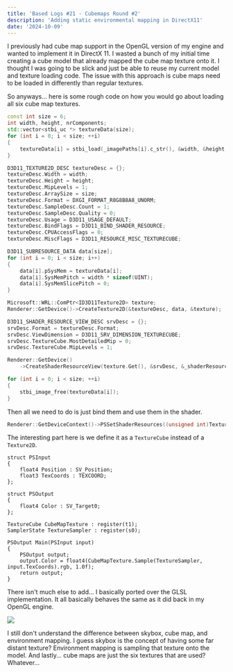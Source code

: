 ```yaml
---
title: 'Based Logs #21 - Cubemaps Round #2'
description: 'Adding static environmental mapping in DirectX11'
date: '2024-10-09'
---
```


I previously had cube map support in the OpenGL version of my engine and wanted to implement it in DirectX 11. I wasted a bunch of my initial time creating a cube model that already mapped the cube map texture onto it. I thought I was going to be slick and just be able to reuse my current model and texture loading code. The issue with this approach is cube maps need to be loaded in differently than regular textures.

So anyways... here is some rough code on how you would go about loading all six cube map textures.

```cpp
const int size = 6;
int width, height, nrComponents;
std::vector<stbi_uc *> textureData(size);
for (int i = 0; i < size; ++i)
{
    textureData[i] = stbi_load(_imagePaths[i].c_str(), &width, &height, &nrComponents, 4);
}

D3D11_TEXTURE2D_DESC textureDesc = {};
textureDesc.Width = width;
textureDesc.Height = height;
textureDesc.MipLevels = 1;
textureDesc.ArraySize = size;
textureDesc.Format = DXGI_FORMAT_R8G8B8A8_UNORM;
textureDesc.SampleDesc.Count = 1;
textureDesc.SampleDesc.Quality = 0;
textureDesc.Usage = D3D11_USAGE_DEFAULT;
textureDesc.BindFlags = D3D11_BIND_SHADER_RESOURCE;
textureDesc.CPUAccessFlags = 0;
textureDesc.MiscFlags = D3D11_RESOURCE_MISC_TEXTURECUBE;

D3D11_SUBRESOURCE_DATA data[size];
for (int i = 0; i < size; i++)
{
    data[i].pSysMem = textureData[i];
    data[i].SysMemPitch = width * sizeof(UINT);
    data[i].SysMemSlicePitch = 0;
}

Microsoft::WRL::ComPtr<ID3D11Texture2D> texture;
Renderer::GetDevice()->CreateTexture2D(&textureDesc, data, &texture);

D3D11_SHADER_RESOURCE_VIEW_DESC srvDesc = {};
srvDesc.Format = textureDesc.Format;
srvDesc.ViewDimension = D3D11_SRV_DIMENSION_TEXTURECUBE;
srvDesc.TextureCube.MostDetailedMip = 0;
srvDesc.TextureCube.MipLevels = 1;

Renderer::GetDevice()
    ->CreateShaderResourceView(texture.Get(), &srvDesc, &_shaderResourceView);

for (int i = 0; i < size; ++i)
{
    stbi_image_free(textureData[i]);
}
```

Then all we need to do is just bind them and use them in the shader.

```cpp
Renderer::GetDeviceContext()->PSSetShaderResources((unsigned int)TextureType::SKYBOX, 1, _shaderResourceView.GetAddressOf());
```

The interesting part here is we define it as a `TextureCube` instead of a `Texture2D`.

```hlsl
struct PSInput
{
    float4 Position : SV_Position;
    float3 TexCoords : TEXCOORD;
};

struct PSOutput
{
    float4 Color : SV_Target0;
};

TextureCube CubeMapTexture : register(t1);
SamplerState TextureSampler : register(s0);

PSOutput Main(PSInput input)
{
    PSOutput output;
    output.Color = float4(CubeMapTexture.Sample(TextureSampler, input.TexCoords).rgb, 1.0f);
    return output;
}
```

There isn't much else to add... I basically ported over the GLSL implementation. It all basically behaves the same as it did back in my OpenGL engine.

<Img src="cubemap.jpg" />

I still don't understand the difference between skybox, cube map, and environment mapping. I guess skybox is the concept of having some far distant texture? Environment mapping is sampling that texture onto the model. And lastly... cube maps are just the six textures that are used? Whatever...

<Spotify src="track/0xwpK0H2aL5YxREvcNw4Pe?si=5a734e1ee6e0494f" />
